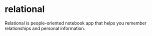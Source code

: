 # relational
Relational is people-oriented notebook app that helps you remember relationships and personal information.
